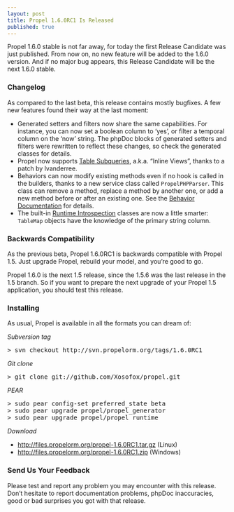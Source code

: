 ```yaml
---
layout: post
title: Propel 1.6.0RC1 Is Released
published: true
---
```

<p>Propel 1.6.0 stable is not far away, for today the first Release Candidate was just published. From now on, no new feature will be added to the 1.6.0 version. And if no major bug appears, this Release Candidate will be the next 1.6.0 stable.</p>
<h3>Changelog</h3>
<p>As compared to the last beta, this release contains mostly bugfixes. A few new features found their way at the last moment:</p>
<ul>
<li>Generated setters and filters now share the same capabilities. For instance, you can now set a boolean column to &lsquo;yes&rsquo;, or filter a temporal column on the &lsquo;now&rsquo; string. The phpDoc blocks of generated setters and filters were rewritten to reflect these changes, so check the generated classes for details. </li>
<li>Propel now supports <a href="http://www.propelorm.org/changeset/2247">Table Subqueries</a>, a.k.a. &ldquo;Inline Views&rdquo;, thanks to a patch by lvanderree. </li>
<li>Behaviors can now modify existing methods even if no hook is called in the builders, thanks to a new service class called <code>PropelPHPParser</code>. This class can remove a method, replace a method by another one, or add a new method before or after an existing one. See the <a href="http://www.propelorm.org/wiki/Documentation/1.6/Behaviors#ReplacingorRemovingExistingMethods">Behavior Documentation</a> for details.</li>
<li>The built-in <a href="http://www.propelorm.org/wiki/Documentation/1.6/Runtime-Introspection">Runtime Introspection</a> classes are now a little smarter: <code>TableMap</code> objects have the knowledge of the primary string column.<!--more--></li>
</ul>
<h3>Backwards Compatibility</h3>
<p>As the previous beta, Propel 1.6.0RC1 is backwards compatible with Propel 1.5. Just upgrade Propel, rebuild your model, and you&rsquo;re good to go.</p>
<p>Propel 1.6.0 is the next 1.5 release, since the 1.5.6 was the last release in the 1.5 branch. So if you want to prepare the next upgrade of your Propel 1.5 application, you should test this release.</p>
<h3>Installing</h3>
<p>As usual, Propel is available in all the formats you can dream of:</p>
<p><em>Subversion tag</em></p>
<div class="CodeRay">
  <div class="code"><pre>&gt; svn checkout http://svn.propelorm.org/tags/1.6.0RC1</pre></div>
</div>

<p><em>Git clone</em></p>
<div class="CodeRay">
  <div class="code"><pre>&gt; git clone git://github.com/Xosofox/propel.git</pre></div>
</div>

<p><em>PEAR</em></p>
<div class="CodeRay">
  <div class="code"><pre>&gt; sudo pear config-set preferred_state beta
&gt; sudo pear upgrade propel/propel_generator
&gt; sudo pear upgrade propel/propel_runtime</pre></div>
</div>

<p><em>Download</em></p>
<ul>
<li><a href="http://files.propelorm.org/propel-1.6.0RC1.tar.gz">http://files.propelorm.org/propel-1.6.0RC1.tar.gz</a> (Linux)</li>
<li><a href="http://files.propelorm.org/propel-1.6.0RC1.zip">http://files.propelorm.org/propel-1.6.0RC1.zip</a> (Windows)</li>
</ul>
<h3>Send Us Your Feedback</h3>
<p>Please test and report any problem you may encounter with this release. Don&rsquo;t hesitate to report documentation problems, phpDoc inaccuracies, good or bad surprises you got with that release.</p>

